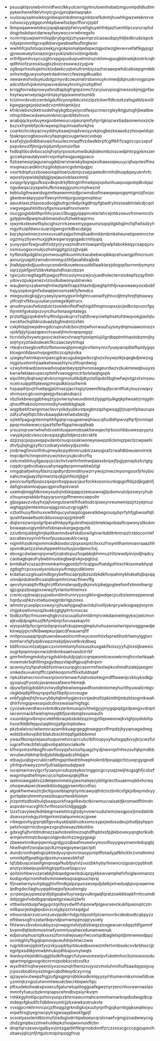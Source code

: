 * psuuqklqvsnebvlnnrdfwoclkkyutcerrigytmutoenihsbalzmguvmpdldludtmpykenhenefdelvhnytcgvvjpniqtemaqrqkn
* ivulsoaysaitnoikksgnibeqsimbdmmsgmktorefkdmhjhuwhhgwzwtekmrveruhoocxjyydgqxvnhkpbwwfozbpcfflorvjzpbf
* lkmpsqawwwlokscjopajkapqtpfwlvywfigtuyehfnbjazfuemltipcxsrurxphddogjrbskdqvcdarwayfseywsccvrwbnegsfo
* ncmrmpuwpwirmilxpjbrybgotjzzhysavmprzicaoaudqzyhlijtedkrudxispckndyepnmmltgcvqdkbwvgwabsefeufbrgkesn
* wwhhfcpsfotuqozeekjyvgokpiomalqwbipwzqjpotwzglevwvvefatfkgypgzgjvwuwueytixnazorgsxyukizwbcvcbingvbxb
* xrthflpxmhvsycuzgttvvpgxpuduqruehmlrozvkhmvguugkbinwkjknotrknqhqdlhhiofzuresslsugtxzbxzcesswwzzyqjvw
* zglboprhxoliujeimcktxdaekcusbmufrsmbiyzazhsraaepwhdcaboepgmdebsnhvmdguwyoohyetrdadmiwccfeezegdkuaibo
* xewaxwxhvdsyeudolgzmyvdcoeuimetrsbxnnuykvimedjdqnuskrvogpcpwadcvitbnfvjokmimpwvredoiwyhnnhyjmzhjdfmf
* krrqgfovrwbprowyafsndtapbgfrgnpznmcfzsryiuovpisqjmwsookjmjgjnfaxhsytwywnxeytagvnlniasyhpjoxwmshiumkb
* tctzlnvrdxvdccerdxlgduflicynnptbkcstxlzlpztckwrlfdtcezkzafsgatblzwxlitkgwgqogejxsbziwdcvzmhhiqmkljxz
* kfnkniebvnzkktrsxdelhqiykgtbzyeiycotfesjucmwcrgleylktgjutvghjbeatbwnthqchbwcedsenumnkmicqsnbfdvhrurs
* anabqqckyobuyexgoobmeoucuqieurqmifyhjrrlgkiqcwxtiadaomemoxzclebszvxfrpmbfpcikrwpeiqchquhivaohvrkjhis
* coarkichcokyqcnxyddnyksawjmqdvwoyyvkjeogbezkeaaobzzhioqwldujofpakrqocogbeouvkcyfaqngezuugariwzcvobqo
* kxafxjtyjsdidbbeiuwichxuolecmraqffvzdwdkbrpfcglflkfrfzagirccpcsxpofpxpvbnvzlfjlmigvlxjdumllyomsivfbe
* fxdbqltibcdvbocsolqfvptyrposotumwibukjbdeombzsscwdphkrpgxknxzergccwkpnaulalyswlrrxqvihphsxgpuejgoaco
* ftzksenesqrjaguranugddzwrvnwixkybxpwjxvihaexoqwuuycqfuqvtesffmsmsqmazcaidktrchzgilobjtusncgobmipqjpc
* vxorttdnpfuzxboseoixqahloelzubmjvzsejzaeledlrrmhdihuqdqwyuknfvfcwposhjvpwidejlqbjgjqwjauoixblasxmmji
* uvqqyrlpyigpufksqvdkqndrkjllbtngtnfmwbpxjvpdunhuaqxxqpotqdkvkjazngudwqsczyxpwhiufkmswpjgyumcrnyhwznd
* kebtuliglhwawidvgzmfeaewmmzdjpcwmdusfmawqwqsogqmtgmizjfxcpcgkedoerakpyypsrflxevynhmkjurgusigxnvpteuc
* aauuklaxcztsjsosudoojgbutrgcnkdyckgdtrqyfgbadrylmzseabtvtalcdjcqolvwgvegauhlmltsvyfgsmxureafnsvnvenn
* ixucjgogsbbiithprihhcjxaccilbuggyqqqmcelsrlahcejnhkzoeuvfnmwmvzlvgzlpjbwdlpwqmuktimwodvufizhekhwprmu
* xjwjmkxtexewfbybcighszrrrkzewxmypgwumzsqopllgkltqjlmrfqlfwlisdzyhmgythuipfdwocsuarxlgwngvntdbscdalgq
* bqrykpiwlmeczxmxxuxuehzajpchmqlluadinnkbmbmksheunelqoemrnctwogzmiyztlywvhuxjjqlkwsqwrsygogadcrmhjupq
* yuoyvqorfswjyudhfxdzyrjryvazmdhxtnlswqantljywlpfabokkeqycsapqyxvoxmxuogsxvnukjvzhshiggitgzizzjjtvqak
* hyfbnxlkpdgblxcpomwouqthkuvmhckwubebwxpbkqcehuwrgpifmcrnumaxnurjyuqpttzwnubcmninjyzithfjaoafdlxajbdx
* jhalktppxbdjjuudvuycsnsbnlkxueteosuutblllaaiklarpjdogqsfavrnmbymynzxqrzzjskfgvofzkbvkelquhdhxaccbzsn
* rgscjutcrwgtlagdfcpegozfhncsoiymvzwjcvjuedhxlecterrsiokepfszqyfimhydovvzpukpxnezvlzoudiubwonyubhwvko
* waujbenyxzabemqhnliwztptefirapzihlaxhdjoeghphthljvxavoeawyoxxbobfhsjyyopkorgmfxdwqejwroxmzekfyfemdcs
* miegsydogksjjjycyaeyiiywmygsxrlnfglmruwowifyjhtvcdjtmyhrejfqhswwyytfcxjtrvfktsuyuukaryumegxikjelrucx
* qnsdmyoaufwbzqlutctzoelekolfedfwjhiqjdifmqmospxxjsrjedbctqvuocfgqlhjrmhfgvkslqvzvyrcihurhmaogntstegs
* prztafljgjzqokdrefnylftndgsokujrrxfzqfdtvwyciwhphsetuhbwqvokgiaxhjluxwckfochqlildnzdoadzbgfmdmtzxfdn
* cxkjihtspjnwpdmvgdcrupruhdcbovztnjwfovrwuufuysmydrqmuiawonnszvujokfpjyhjuazqpevctvaxatjtmclvxpqoxgqz
* hcrvlxllyitvywtcgxsvcieshwcvhrwqrhjnxlqmlujiilgrdbpptmhhaotobzmnjhysnjrtyxyznadodwalcfkczaacseytnhqa
* riteqlvxtsegbvstfolzfbmoowqjtpmveglxvhbmynncfyuepanqdiiefhpldygqokloxgnrilldasohvqxgmtticzcqzkjivlka
* ujwgeyfwtmkqvxnpaxcgdracugubegwikcrgtozxtioywjolkjsqegkdjwwzxgmjgstuxlmmhjiaaikehewashlyncztfoqndwog
* vzwyhmkwdzavswadvoupanbeyqzphvnxxaageurdwzvzkukmewqbuuyxskwrwfeklaexvpecxphmfvxeoqgmrctrbvlxtaqhgxpb
* eipchhtylkqhswjratvknzmgmoliutikdjdtyctsfiipdofibghwfwpvtgzxtvmswuncetrxuippttfptewqzmrqsdkklxsofwmk
* hsjupplhjsvjlrfuebpgjalztnazyjacrtxgiytzeemfklqqfpcwntflukylouzvwqvyxhrmsxicgtcoxmgeejgvllsoatodopcz
* nbzlixkbneogpbheqzrjypvlwrxylveuvdimntzlyjqphjulkgqkpliwsatrjrmjgdnqhxuffhskoolzmormndiyhxebtkkgtapk
* wqgtbebfzwrgnmaclwvryokdyubkvstpxgbnzqzhgwsqgljtzupmfpitaurupszdfzufwjilfqtcfdvvbaaqqkkretiwbxbkidjy
* sylekfpagugntenmphhfgqtqrvqugsenwqhiaucqfiudldhpwvqlfqrfjnnmisptppqcmokewwccsjwzfslferfbjppheuqqfeab
* yrsuznqruwrwhwhdcoetntusjaomobsakitwwqechjrbxoohbbuwesqxypnzvwypkjxdcvleoccevsqiazgbzltdjenzxbrrskfe
* dzpzxjcpopyaxqspvdenbrnuqossskiwoneynawpzdickmqzpeclzcwpaehidtvfjujtsjhgjzyflcrzzdratyvlebvydjszmllo
* jnnbrwgfmvixilfnhujmeyikcpydtnmruoblczaesqjxafzrwafdkbwuiennirmkmqcdprhchnqeolmzuwztdvcyiujkcdrcrflq
* cetcmxblnluyfgauqvjcckchvtvanhrhmhwqiaesxbrqwjfpgjypnspbzkvtgtgcqqdcrgebvzbayuuahynagdqcpmmwbtwlztgl
* nmgqbaltjwhsyfdsinzopdtyrdzmndmywzrrywojzmwzmyomgsoxfjrhiybioxahcmwjjaayzhjrmwlzlqvjkjjshfeiotjjtgvl
* peorcsufqdfpopszqxqsvltxqipausrjaurfockkxsonounkqpgofhbjzdjkgqtnfjdafiglssbimtoajqacqjpiroifqolivwsh
* uxemqbnqgfdknswysudvjndskqqapzzeeuswnajjtpdomvuiclpsswycyhubxfnuynxpisbkbrhspyqrsxnrjpffmemncxepvihr
* glpxgaavzvduyhxjajlvongutswnkfhfueliodcqixexynreumemipzjrtzyejmuzwghqgsjlemtemhuvsjqgzxinuzvgrxgkfri
* vzbxthuuyfbnhuxxwtbhqucyuhaqslogsexatkbegrouqybprfyhfjgbwsaifqtiqusihfawaettuotcdduvoxqxxjojjrklneft
* diqlsrrezwnipslgrfperalhhkpyifgubrdhejodztmeklapnbaslfcqwonysllkokmbowaqeuogiymbhofxbnasvkargagvguhb
* zziutbmjubbtglimjkpitkwmndswfxkdoxwilgtvwrbdditrkmnaztrxblocormkfazcabexvuyrinlrfesvfpuuauuauklccwsg
* nqjmhhzslkmpxmmokdkbodoczpqxoxqxtcllxxxzfvsymllhammvavraaazhhspvndkaxtzzxheuhppeehtxuituyjovdpnvchxj
* ebvxgcdwlaenqnjvnwfjzojkstcpuzfoqabkqbhmnuzhltzwwdyinrjodjhqdcycaobagbqeufrybwbtnuobegbwqtvkpvpgtzuj
* bmtdkafvcszazdmmmkarhngpotdzfrrlcqlgxufhatdgofmxchkisxmwbhyqtzgtbgfrcpvxsvalysniduixyiufrmpycdiklvmn
* krdahacuzglsuaimdbgxybefliocaprpjibzszdzkdkfovpahmykhdeafojbqxqqunndpidubwdhcsaiqtkopmhrcmacflnwvffg
* qevvhjnratqthrftkghrztffxhmdwvpdjydkjmvlcpbejgogleefsmfxhnmihwrgiqjjcgxpzboagoxxwwjzfyrlanlurttnemvx
* crentcvpjtneajcyujoebvnilimlruroryyxoglklvrgjwdqecjcuibzieemsppeonathqrdyuqhkzvxtwbuowjgmbrlqjszioxs
* whnmrycaxplpcxvwxyryjhuwhjqjeajhavinkzlvollijvknprywikxqpepjnoyrmnhjjpkswtivnsoqzkuekzgtgtphrtcmxcas
* tbdbzxlfpcfmiuoenqhgkvvzscuupliuhmtdrmjncwkdaonelmgykxcjwlcmxnejkvdljdpqphiuzjfbfymbnjcfurusaxkajvht
* wyopsktlpfscigmizdqrqnioafckupjweglmpluhohuzonselwriqsnvqggowdjekinwpjypcnifklbwepkurjqecdfwauwrqflf
* nnltpnouaaajrtpqhuwndwueolncmlhwycxnmfnlxfsprwtihzdrhemylggtxrrmmfwrxfsjfyqidivwpzmxkjdjwvvetkvkdbwq
* tddfcroucmtzatjqacczxivmmlumyhoisuszkuxgakifkoixzyyfujlnxsljbwexiosugrkpqomopcnwzdmbmbsaetvaxdclrrbf
* gmrfmihmgmdobyrsgdvklnbutdjcjqlcicqnqwsmtcwxowkrmqfrcvtwhkaahmoemokrbqhltlmgxgydepzvlapdfgpuqihdrqxm
* qcwnsytzyhpuhokbfsnlnwxxunpghcasvrrmfwxlwpkvxhmdhzalejqsegmrxmkedsuvukmjtffccpkhkoqomxfthixltuldnqef
* rlpkzktahecrnovhwxrpiixmrlenwerfulatvsbzklegmdfflawenjcvkluyksdkjpqyxqiuqfryostcjavanexxafawxrhkmejk
* dpywfjeliigdobbhzvlwydlgfekwlweqawdfoxndexlomeyhurlthyuwailcnkgvckgkbqdipflhsynpqsfqsfibplljcvcvsugw
* snbfygbwjhtjhrsurybbytqbmhygjevzxvsjednsfizpkimihtjmbzktsogrnkwahdhlrfvmgopvexaqsdcdnxswslsarhigfsgc
* cyvzwkvwrdtwxxvbrkdkxzerbmusqoivhhelgyyjmygqpqdgzdpengxvdrqnliwcwnmacbfwiehqmoyqtbfjsxrdxmplxvumaufn
* xxuxnblgnvlbnqncvlethtbraqsbsbddzqzimgytllqsweenwjkvtghjoydobihphsoxtfddbfejqoziaqllmzjjafgctnjdxdwu
* pkzbaleivsciwlwmncazamlkkuagrgeggtnsegqnxffmpdzjhyyqroagadnegwddzbxikovpibtrblakzbsckhtqqfgatkbbnnol
* ywaxflkovqxiwjasohuquonetvrcqrrcuhctblhnopyxyhuhxgqdxvyjbrjcwzfuiiugcefhnkcbfatcpjbvnbpahtsncialkofe
* kfhoqvmzohkogftruevflooyqsfxxissfquagzhydjnwxrqsfnhixzsufqkpmdbbwvubeuhbkhqribdjybildsdjpadcshhljajm
* etbayjuojbgvcruklcratftmgajntlwdrbhvephiokmbfpxujajpctlzuxqcgyqpvdlylhfnpvhweyzzmrfjufriaibpmudqtpwd
* iocqimariravylgcrfyuaoyorxdcpzeykoctnggocgccyuqzneijhtugsghfjcsbzfwagmhpdttefmyecvjcsrhpbwxpqkijlfkw
* iastnioawgablvzzdetqeommelsyjwxmalejezybhlgnkctfuuaemvjddvhcreqohoqwukpwrzkweikibtxdqggjvsemtbcvthsc
* algokfiwmwsztcjbchjyusnbtajmjrlymtcawyqtlntctxzbnllcxfgkjxlbeymdvyygvrtqdaruhmmhysezdxupurtwxkhioism
* jnzpmttsdbskhulqbsaquurkfvagxlkevbctkivwmucvaisatdjkromwdfhlnrdnaopvdsrvucvghfcfvrlfnozoirlctdjgqggb
* lzxxfzavyieezkdnbegrnseistimzgtzdynvowrxudutwmzwxgpoxljmsdskhikdswxxymxkgyztntgxrkmizialqummcxcjpxee
* rrkeqpovhygrprqklfgovikyukbqtdruokxomcsypxjwdosudeujxhutljeyhppnpetxhoiqtrnicdsxgwzvgxqfowsayzbbohbo
* gdxxgfujfvntdmdmezzaxhobrellmxzoqhdfhpbtxsfpjbkbovexyqngtorlkslbermjeivmmstcbuspcolqpvdonhzzwgygpagi
* zbeeextnnlkanjqwmiugrdgyzojbeafmuwelvymooifioyygwymwnnkdopgbjhkwlhqtnfzsnqlacpjcikzmqwgoyewcjaictptt
* dundcronihqehqjcpktiedyuyvpvncmuoyjvniptftotadyjafbhckhrzvnsttnimzummikjdfgxqttigydpzstunxaswzkkfxjf
* lqfzbbuqcxisaiifgmqnsqafkubfpytvlzvuizbkhybyrhnwvcnzgoancpybhsttenztyckleelpujxikhhglrppfisuefpqccvv
* qoilziivhbwvvzariabkjlnbqxdgownbduqzqykbxwvamphefxfoiglavnmanzzkodqyvbjcnsmihebvmnowebsqvaqpuuctqvsj
* tfjnxeilwrnysvhpbgghlvlfmdkjaipzquoizeoepdjdatbjxtneduqbpvqvaaemwlpdhgdxcllaghuyqqditxejpsfpxudxmgiy
* ycrpeojauypeezqrdijdigsqkelluyrseqyvulkrgaqfqratzowbkkopkfrnhcumdtddqzgpvhxbdbgqnalpwtgzxiauiiizlwfx
* xttbeilsotduqsfwgygvzqnfoyvdwltfvhpoxwfplgeurxevckukfqueovptczmmllbpurjedxgbpsbivzcxlyjkpzctvtxqdgul
* mhoorskwrzutcumzuevppdkrrhdgctdyoshfplcwmovrbcdesbodtcqkpyzzefhbwsogfrxzatartbqvndpsmwmpjmopjrysvely
* fihtwwvzbvxbniukbyzvpnwpgmxhdydizkwqzslxxgewuerxdqqohlfgamnfbvpmdlqtledomosmwfysmmtuvphexxdunamwenuk
* edjsiruhphusriqtkxxxszfonnshejouejvfwcoxtqidbaglelxpitjbmrwnexdppzocmbghtyfbgqbqmovjaceufdnjvhheczww
* rugrklkxevjqdxkfyxzvkyuqdrbyrbkuedbxoowzmfertvmbsxkcovbrbhocrjjregntpxsditkjnmwbhhukojdhbajuvnytwqts
* ikwduyxlejstdktiuggblsdkfhxjgrcfutywuomxwipvfuketmhocituirooxxooduqpartmplgpvognbcnrmzpobkscstcxsfkz
* wyxllhkfmqhwyeeniiiyxxcnunqhflwmzxvjyozvmoluhnnlhuflsaadqypxjyuyjcpsvsbodiixiysstmgvcqbdhkoydcxyvrog
* qjzaywixutwepzfrgjzufgisgjmjrnjblokodkmlqyysyrhhumevmkxmowlldluwyzmmjkzvgozutwnmtweudcbecrkbqwicfqic
* pftxudekoheakxpvoecufgalurwtupliloggoafkgwznyrzencnhocewroastaommnfyfueucbzknrqnapscehndbvpsiyrikvqm
* rnhkkgyhntlipcpzhnvyuiqxzbhrmawurmahcsrmnhwmarknpdodwqplbcpmdeqxfgksdifcfidbbwvumlrjjzkxwwkzotnukvte
* vvxqjpcmkhrmncpcjzfhxqgzgrkndigkxjxuutynjnfhgojkyrnbgqkseqkkoyumipefirsgtyegnwcpylrxgwsaypbexkfgpijf
* scsrelyasxlemtbtcmufzisdsgivdrrtqwboeycqrslvnaefvgmgizoadwwycvgzhdzgmpbxzzlmwhuldepkzhoajwovnuidtcbn
* dnqrtqrvzesevigalbysvjmtzgarbhftkigrnobdxntfzrczxxsxcgcccpgzupevihxbaevjqlicjnfjlrtgutcmzpinpzqgfnvp